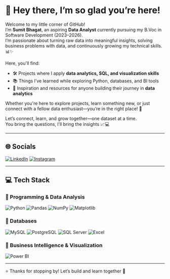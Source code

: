 # 🌸 Hey there, I’m so glad you’re here!  

Welcome to my little corner of GitHub!  
I’m **Sumit Bhagat**, an aspiring **Data Analyst** currently pursuing my B.Voc in Software Development (2023–2026).  
I’m passionate about turning raw data into meaningful insights, solving business problems with data, and continuously growing my technical skills. 📊✨  

Here, you'll find:  
- 🛠️ Projects where I apply **data analytics, SQL, and visualization skills**  
- 📚 Things I’ve learned while exploring Python, databases, and BI tools  
- 🌱 Inspiration and resources for anyone building their journey in **data analytics**  

Whether you're here to explore projects, learn something new, or just connect with a fellow data enthusiast—you’re in the right place! 🫶  

Let’s connect, learn, and grow together—one dataset at a time.  
You bring the questions, I’ll bring the insights 📈💻  

---

## 🌐 Socials  
[![LinkedIn](https://img.shields.io/badge/LinkedIn-0077B5?style=for-the-badge&logo=linkedin&logoColor=white)](https://www.linkedin.com/in/sumit-bhagat-84926234b/) 
[![Instagram](https://img.shields.io/badge/Instagram-E4405F?style=for-the-badge&logo=instagram&logoColor=white)](https://www.instagram.com/sumiit_bhagat/)  

---

## 💻 Tech Stack  

### 🔹 Programming & Data Analysis  
![Python](https://img.shields.io/badge/python-3776AB?style=for-the-badge&logo=python&logoColor=white) 
![Pandas](https://img.shields.io/badge/pandas-150458?style=for-the-badge&logo=pandas&logoColor=white) 
![NumPy](https://img.shields.io/badge/numpy-013243?style=for-the-badge&logo=numpy&logoColor=white) 
![Matplotlib](https://img.shields.io/badge/Matplotlib-003366?style=for-the-badge&logo=plotly&logoColor=white)  

### 🔹 Databases  
![MySQL](https://img.shields.io/badge/MySQL-4479A1?style=for-the-badge&logo=mysql&logoColor=white) 
![PostgreSQL](https://img.shields.io/badge/PostgreSQL-316192?style=for-the-badge&logo=postgresql&logoColor=white) 
![SQL Server](https://img.shields.io/badge/Microsoft_SQL_Server-CC2927?style=for-the-badge&logo=microsoftsqlserver&logoColor=white) 
![Excel](https://img.shields.io/badge/Microsoft_Excel-217346?style=for-the-badge&logo=microsoft-excel&logoColor=white)  

### 🔹 Business Intelligence & Visualization  
![Power BI](https://img.shields.io/badge/Power_BI-F2C811?style=for-the-badge&logo=powerbi&logoColor=black)  

---

⭐️ Thanks for stopping by! Let’s build and learn together 🚀  
